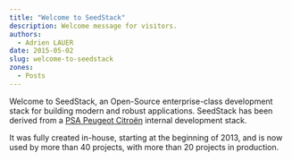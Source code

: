 ```yaml
---
title: "Welcome to SeedStack"
description: Welcome message for visitors.
authors:
  - Adrien LAUER
date: 2015-05-02
slug: welcome-to-seedstack
zones:
  - Posts
---
```


Welcome to SeedStack, an Open-Source enterprise-class development stack for building modern and robust applications.
SeedStack has been derived from a [PSA Peugeot Citroën](http://www.psa-peugeot-citroen.com/) internal development
stack. 

It was fully created in-house, starting at the beginning of 2013, and is now used by more than 40 projects, with more than 
20 projects in production.  